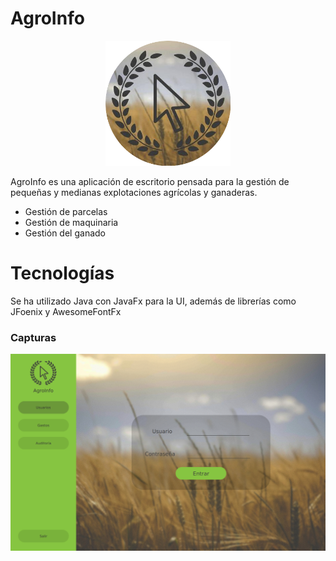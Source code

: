 # AgroInfo 
<p align="center">
  <img width="200" height="200" src="resources/ico.png">
</p>

AgroInfo es una aplicación de escritorio pensada para la gestión de pequeñas y medianas explotaciones agrícolas y ganaderas.

  - Gestión de parcelas
  - Gestión de maquinaria
  - Gestión del ganado

# Tecnologías
Se ha utilizado Java con JavaFx para la UI, además de librerías como JFoenix y AwesomeFontFx

### Capturas
<p align="center">
  <img  src="resources/example.png">
</p>

